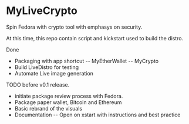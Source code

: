 # MyLiveCrypto
Spin Fedora with crypto tool with emphasys on security.

At this time, this repo contain script and kickstart used to build the distro.

Done
- Packaging with app shortcut
-- MyEtherWallet
-- MyCrypto
- Build LiveDistro for testing
- Automate Live image generation

TODO before v0.1 release.
- initiate package review process with Fedora.
- Package paper wallet, Bitcoin and Ethereum
- Basic rebrand of the visuals
- Documentation
-- Open on xstart with instructions and best practice
